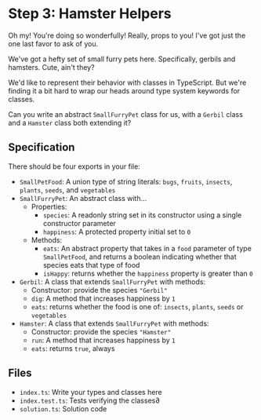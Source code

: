 # Step 3: Hamster Helpers

Oh my!
You're doing so wonderfully!
Really, props to you!
I've got just the one last favor to ask of you.

We've got a hefty set of small furry pets here.
Specifically, gerbils and hamsters.
Cute, ain't they?

We'd like to represent their behavior with classes in TypeScript.
But we're finding it a bit hard to wrap our heads around type system keywords for classes.

Can you write an abstract `SmallFurryPet` class for us, with a `Gerbil` class and a `Hamster` class both extending it?

## Specification

There should be four exports in your file:

- `SmallPetFood`: A union type of string literals: `bugs`, `fruits`, `insects`, `plants`, `seeds`, and `vegetables`
- `SmallFurryPet`: An abstract class with...
  - Properties:
    - `species`: A readonly string set in its constructor using a single constructor parameter
    - `happiness`: A protected property initial set to `0`
  - Methods:
    - `eats`: An abstract property that takes in a `food` parameter of type `SmallPetFood`, and returns a boolean indicating whether that species eats that type of food
    - `isHappy`: returns whether the `happiness` property is greater than `0`
- `Gerbil`: A class that extends `SmallFurryPet` with methods:
  - Constructor: provide the species `"Gerbil"`
  - `dig`: A method that increases happiness by `1`
  - `eats`: returns whether the food is one of: `insects`, `plants`, `seeds` or `vegetables`
- `Hamster`: A class that extends `SmallFurryPet` with methods:
  - Constructor: provide the species `"Hamster"`
  - `run`: A method that increases happiness by `1`
  - `eats`: returns `true`, always

## Files

- `index.ts`: Write your types and classes here
- `index.test.ts`: Tests verifying the classes∂
- `solution.ts`: Solution code

